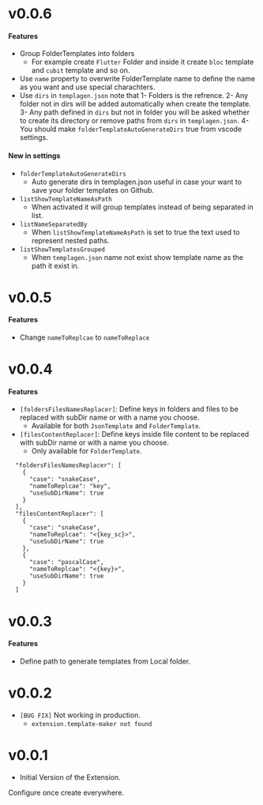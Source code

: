 <!-- TODO every release -->

# v0.0.6

#### Features

- Group FolderTemplates into folders
  - For example create `Flutter` Folder and inside it create `bloc` template and `cubit` template and so on.
- Use `name` property to overwrite FolderTemplate name to define the name as you want and use special charachters.
- Use `dirs` in `templagen.json` note that
  1- Folders is the refrence.
  2- Any folder not in dirs will be added automatically when create the template.
  3- Any path defined in `dirs` but not in folder you will be asked whether to create its directory or remove paths from `dirs` in `templagen.json`.
  4- You should make `folderTemplateAutoGenerateDirs` true from vscode settings.

#### New in settings

- `folderTemplateAutoGenerateDirs`
  - Auto generate dirs in templagen.json useful in case your want to save your folder templates on Github.
- `listShowTemplateNameAsPath`
  - When activated it will group templates instead of being separated in list.
- `listNameSeparatedBy`
  - When `listShowTemplateNameAsPath` is set to true the text used to represent nested paths.
- `listShowTemplatesGrouped`
  - When `templagen.json` name not exist show template name as the path it exist in.

# v0.0.5

#### Features

- Change `nameToReplcae` to `nameToReplace`

# v0.0.4

#### Features

- `[foldersFilesNamesReplacer]`: Define keys in folders and files to be replaced with subDir name or with a name you choose.
  - Available for both `JsonTemplate` and `FolderTemplate`.
- `[filesContentReplacer]`: Define keys inside file content to be replaced with subDir name or with a name you choose.
  - Only available for `FolderTemplate`.

```
  "foldersFilesNamesReplacer": [
    {
      "case": "snakeCase",
      "nameToReplcae": "key",
      "useSubDirName": true
    }
  ],
  "filesContentReplacer": [
    {
      "case": "snakeCase",
      "nameToReplcae": "<{key_sc}>",
      "useSubDirName": true
    },
    {
      "case": "pascalCase",
      "nameToReplcae": "<{key}>",
      "useSubDirName": true
    }
  ]

```

# v0.0.3

#### Features

- Define path to generate templates from Local folder.

# v0.0.2

- `[BUG FIX]` Not working in production.
  - `extension.template-maker not found`

# v0.0.1

- Initial Version of the Extension.

Configure once create everywhere.
